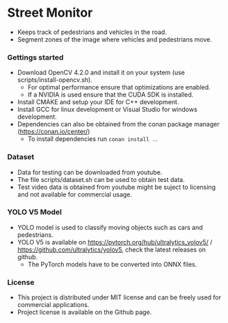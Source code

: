 # Street Monitor
 - Keeps track of pedestrians and vehicles in the road.
 - Segment zones of the image where vehicles and pedestrians move.

### Gettings started

- Download OpenCV 4.2.0 and install it on your system (use scripts/install-opencv.sh).
    - For optimal performance ensure that optimizations are enabled.
    - If a NVIDIA is used ensure that the CUDA SDK is installed. 
- Install CMAKE and setup your IDE for C++ development.
- Install GCC for linux development or Visual Studio for windows development.
- Dependencies can also be obtained from the conan package manager (https://conan.io/center/)
    - To install dependencies run `conan install .`.


### Dataset
 - Data for testing can be downloaded from youtube.
 - The file scripts/dataset.sh can be used to obtain test data.
 - Test video data is obtained from youtube might be suject to licensing and not available for commercial usage.

### YOLO V5 Model
 - YOLO model is used to classify moving objects such as cars and pedestrians.
 - YOLO V5 is available on https://pytorch.org/hub/ultralytics_yolov5/ / https://github.com/ultralytics/yolov5, check the latest releases on github.
    - The PyTorch models have to be converted into ONNX files.

### License
- This project is distributed under MIT license and can be freely used for commercial applications.
- Project license is available on the Github page.
